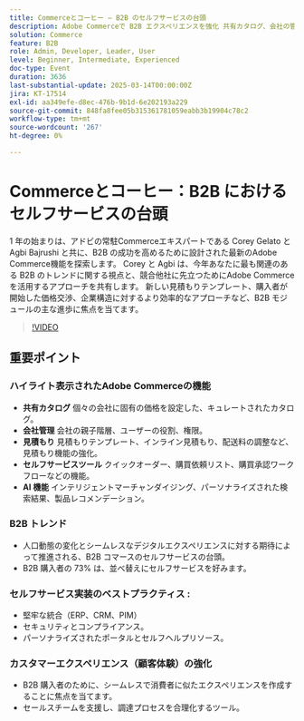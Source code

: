```yaml
---
title: Commerceとコーヒー – B2B のセルフサービスの台頭
description: Adobe Commerceで B2B エクスペリエンスを強化 共有カタログ、会社の管理、見積もり、セルフサービスのツールなどの機能を確認します。 AI 機能と B2B トレンドについて説明します。 セルフサービスのベストプラクティスを実装し、顧客体験を向上させます。 Adobe Summitに参加して、その他のインサイトやリソースをご覧ください。
solution: Commerce
feature: B2B
role: Admin, Developer, Leader, User
level: Beginner, Intermediate, Experienced
doc-type: Event
duration: 3636
last-substantial-update: 2025-03-14T00:00:00Z
jira: KT-17514
exl-id: aa349efe-d8ec-476b-9b1d-6e202193a229
source-git-commit: 848fa8fee05b315361781059eabb3b19904c78c2
workflow-type: tm+mt
source-wordcount: '267'
ht-degree: 0%

---
```


# Commerceとコーヒー：B2B におけるセルフサービスの台頭

1 年の始まりは、アドビの常駐Commerceエキスパートである Corey Gelato と Agbi Bajrushi と共に、B2B の成功を高めるために設計された最新のAdobe Commerce機能を探索します。 Corey と Agbi は、今年あなたに最も関連のある B2B のトレンドに関する視点と、競合他社に先立つためにAdobe Commerceを活用するアプローチを共有します。 新しい見積もりテンプレート、購入者が開始した価格交渉、企業構造に対するより効率的なアプローチなど、B2B モジュールの主な進歩に焦点を当てます。

>[!VIDEO](https://video.tv.adobe.com/v/3451619/?learn=on&enablevpops)

## 重要ポイント

### ハイライト表示されたAdobe Commerceの機能

* **共有カタログ** 個々の会社に固有の価格を設定した、キュレートされたカタログ。
* **会社管理** 会社の親子階層、ユーザーの役割、権限。
* **見積もり** 見積もりテンプレート、インライン見積もり、配送料の調整など、見積もり機能の強化。
* **セルフサービスツール** クイックオーダー、購買依頼リスト、購買承認ワークフローなどの機能。
* **AI 機能** インテリジェントマーチャンダイジング、パーソナライズされた検索結果、製品レコメンデーション。

### B2B トレンド

* 人口動態の変化とシームレスなデジタルエクスペリエンスに対する期待によって推進される、B2B コマースのセルフサービスの台頭。
* B2B 購入者の 73% は、並べ替えにセルフサービスを好みます。

### セルフサービス実装のベストプラクティス :

* 堅牢な統合（ERP、CRM、PIM）
* セキュリティとコンプライアンス。
* パーソナライズされたポータルとセルフヘルプリソース。

### カスタマーエクスペリエンス（顧客体験）の強化

* B2B 購入者のために、シームレスで消費者に似たエクスペリエンスを作成することに焦点を当てます。
* セールスチームを支援し、調達プロセスを合理化するツール。

